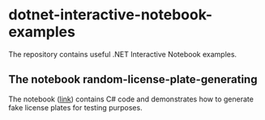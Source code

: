 # dotnet-interactive-notebook-examples

The repository contains useful .NET Interactive Notebook examples.

## The notebook random-license-plate-generating

The notebook ([link](https://github.com/Olman62/dotnet-interactive-notebook-examples/blob/main/random-license-plate-generating.dib)) contains C# code and demonstrates how to generate fake license plates for testing purposes.